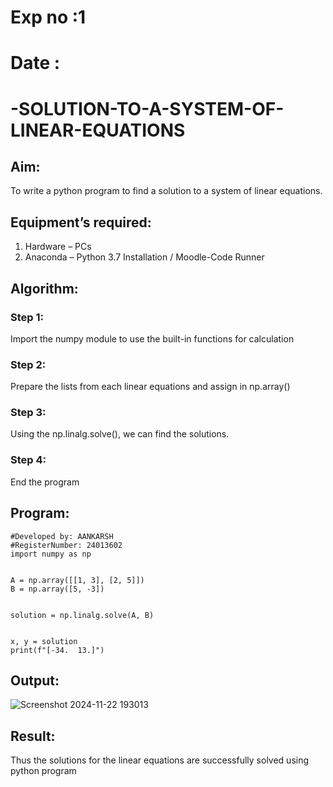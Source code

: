# Exp no :1
# Date   :
# -SOLUTION-TO-A-SYSTEM-OF-LINEAR-EQUATIONS
## Aim:
To write a python program to find a solution to a system of linear equations.
## Equipment’s required:
1. 	Hardware – PCs
2. 	Anaconda – Python 3.7 Installation / Moodle-Code Runner
## Algorithm:
### Step 1: 
Import the numpy module to use the built-in functions for calculation
### Step 2: 
Prepare the lists from each linear equations and assign in np.array()
### Step 3: 
Using the np.linalg.solve(), we can find the solutions.
### Step 4: 
End the program
## Program:
```
#Developed by: AANKARSH
#RegisterNumber: 24013602
import numpy as np


A = np.array([[1, 3], [2, 5]])  
B = np.array([5, -3])          


solution = np.linalg.solve(A, B)


x, y = solution
print(f"[-34.  13.]")

```
## Output:
![Screenshot 2024-11-22 193013](https://github.com/user-attachments/assets/db352311-951d-4c2f-99e9-617917e024cd)


## Result: 
Thus the solutions for the linear equations are successfully solved using python program

